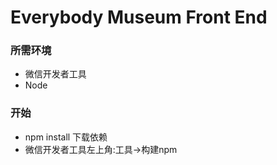 # Everybody Museum Front End

### 所需环境
- 微信开发者工具
- Node

### 开始
- npm install 下载依赖
- 微信开发者工具左上角:工具->构建npm

